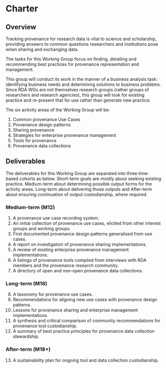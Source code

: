 # Charter

## Overview

Tracking provenance for research data is vital to science and scholarship, providing answers to common questions researchers and institutions pose when sharing and exchanging data.

The tasks for this Working Group focus on finding, detailing and recommending best practices for provenance representation and management.  

This group will conduct its work in the manner of a business analysis task: identifying business needs and determining solutions to business problems. Since RDA WGs are not themselves research groups (rather groups of researchers and research agencies), this group will look for existing practice and re-present that for use rather than generate new practice.

The six activity areas of the Working Group will be:

1. Common provenance Use Cases
2. Provenance design patterns
3. Sharing provenance
4. Strategies for enterprise provenance management
5. Tools for provenance
6. Provenance data collections

## Deliverables

The deliverables for this Working Group are separated into three time-based cohorts as below. Short-term goals are mostly about seeking existing practice. Medium-term about determining possible output forms for the activity areas. Long-term about delivering those outputs and After-term about ensuring continuation of output custodianship, where required. 

### Medium-term (M12)

1. A provenance use case recording system.
2. An initial collection of provenance use cases, elicited from other interest groups and working groups.
3. First documented provenance design patterns generalised from use cases.
4. A report on investigation of provenance sharing implementations.
5. A review of existing enterprise provenance management implementations.
6. A listings of provenance tools compiled from interviews with RDA members and the provenance research community.
7. A directory of open and non-open provenance data collections.

### Long-term (M18)

8. A taxonomy for provenance use cases.
9. Recommendations for aligning new use cases with provenance design patterns.
10. Lessons for provenance sharing and enterprise management implementations.
11. A synthesis and critical comparison of community recommendations for provenance tool custodianship.
12. A summary of best practice principles for provenance data collection stewardship.

### After-term (M18+)

13. A sustainability plan for ongoing tool and data collection custodianship.


